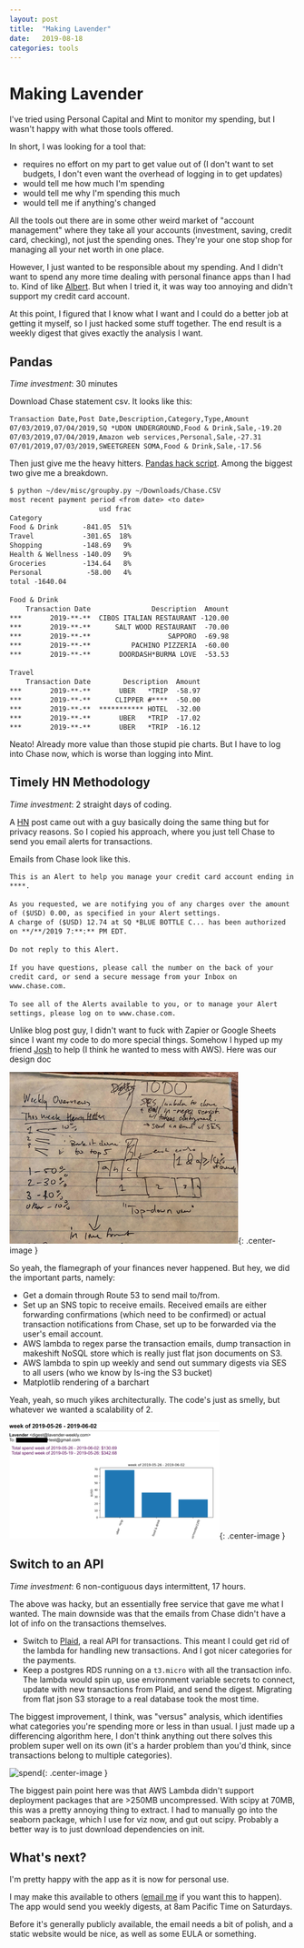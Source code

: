 ```yaml
---
layout: post
title:  "Making Lavender"
date:   2019-08-18
categories: tools
---
```


# Making Lavender

I've tried using Personal Capital and Mint to monitor my spending, but I wasn't happy with what those tools offered.

In short, I was looking for a tool that:

* requires no effort on my part to get value out of (I don't want to set budgets, I don't even want the overhead of logging in to get updates)
* would tell me how much I'm spending
* would tell me why I'm spending this much
* would tell me if anything's changed

All the tools out there are in some other weird market of "account management" where they take all your accounts (investment, saving, credit card, checking), not just the spending ones. They're your one stop shop for managing all your net worth in one place.

However, I just wanted to be responsible about my spending. And I didn't want to spend any more time dealing with personal finance apps than I had to. Kind of like [Albert](https://albert.com/). But when I tried it, it was way too annoying and didn't support my credit card account.

At this point, I figured that I know what I want and I could do a better job at getting it myself, so I just hacked some stuff together. The end result is a weekly digest that gives exactly the analysis I want.

## Pandas

_Time investment_: 30 minutes

Download Chase statement csv. It looks like this:

```
Transaction Date,Post Date,Description,Category,Type,Amount
07/03/2019,07/04/2019,SQ *UDON UNDERGROUND,Food & Drink,Sale,-19.20
07/03/2019,07/04/2019,Amazon web services,Personal,Sale,-27.31
07/01/2019,07/03/2019,SWEETGREEN SOMA,Food & Drink,Sale,-17.56
```

Then just give me the heavy hitters. [Pandas hack script](https://github.com/vlad17/misc/blob/master/groupby.py). Among the biggest two give me a breakdown.

```
$ python ~/dev/misc/groupby.py ~/Downloads/Chase.CSV 
most recent payment period <from date> <to date>
                      usd frac
Category                      
Food & Drink      -841.05  51%
Travel            -301.65  18%
Shopping          -148.69   9%
Health & Wellness -140.09   9%
Groceries         -134.64   8%
Personal           -58.00   4%
total -1640.04

Food & Drink
    Transaction Date               Description  Amount
***       2019-**-**  CIBOS ITALIAN RESTAURANT -120.00
***       2019-**-**      SALT WOOD RESTAURANT  -70.00
***       2019-**-**                   SAPPORO  -69.98
***       2019-**-**          PACHINO PIZZERIA  -60.00
***       2019-**-**       DOORDASH*BURMA LOVE  -53.53

Travel
    Transaction Date        Description  Amount
***       2019-**-**       UBER   *TRIP  -58.97
***       2019-**-**      CLIPPER #****  -50.00
***       2019-**-**  *********** HOTEL  -32.00
***       2019-**-**       UBER   *TRIP  -17.02
***       2019-**-**       UBER   *TRIP  -16.12
```

Neato! Already more value than those stupid pie charts. But I have to log into Chase now, which is worse than logging into Mint.

## Timely HN Methodology

_Time investment_: 2 straight days of coding.

A [HN](https://news.ycombinator.com/item?id=19833881) post came out with a guy basically doing the same thing but for privacy reasons. So I copied his approach, where you just tell Chase to send you email alerts for transactions.

Emails from Chase look like this.

```
This is an Alert to help you manage your credit card account ending in ****.

As you requested, we are notifying you of any charges over the amount of ($USD) 0.00, as specified in your Alert settings.
A charge of ($USD) 12.74 at SQ *BLUE BOTTLE C... has been authorized on **/**/2019 7:**:** PM EDT.

Do not reply to this Alert.

If you have questions, please call the number on the back of your credit card, or send a secure message from your Inbox on www.chase.com.

To see all of the Alerts available to you, or to manage your Alert settings, please log on to www.chase.com.
```

Unlike blog post guy, I didn't want to fuck with Zapier or Google Sheets since I want my code to do more special things. Somehow I hyped up my friend [Josh](https://github.com/JoshBollar) to help (I think he wanted to mess with AWS). Here was our design doc

![design doc](/assets/2019-08-18-making-lavender/ddoc.png){: .center-image }

So yeah, the flamegraph of your finances never happened. But hey, we did the important parts, namely:

* Get a domain through Route 53 to send mail to/from.
* Set up an SNS topic to receive emails. Received emails are either forwarding confirmations (which need to be confirmed) or actual transaction notifications from Chase, set up to be forwarded via the user's email account.
* AWS lambda to regex parse the transaction emails, dump transaction in makeshift NoSQL store which is really just flat json documents on S3.
* AWS lambda to spin up weekly and send out summary digests via SES to all users (who we know by ls-ing the S3 bucket)
* Matplotlib rendering of a barchart

Yeah, yeah, so much yikes architecturally. The code's just as smelly, but whatever we wanted a scalability of 2.

![first version](/assets/2019-08-18-making-lavender/v0email.png){: .center-image }

## Switch to an API

_Time investment_: 6 non-contiguous days intermittent, 17 hours.

The above was hacky, but an essentially free service that gave me what I wanted. The main downside was that the emails from Chase didn't have a lot of info on the transactions themselves.

* Switch to [Plaid](https://plaid.com/), a real API for transactions. This meant I could get rid of the lambda for handling new transactions. And I got nicer categories for the payments.
* Keep a postgres RDS running on a `t3.micro` with all the transaction info. The lambda would spin up, use environment variable secrets to connect, update with new transactions from Plaid, and send the digest. Migrating from flat json S3 storage to a real database took the most time.

The biggest improvement, I think, was "versus" analysis, which identifies what categories you're spending more or less in than usual. I just made up a differencing algorithm here, I don't think anything out there solves this problem super well on its own (it's a harder problem than you'd think, since transactions belong to multiple categories).

![spend](/assets/2019-08-18x-making-lavender/time-spend.png){: .center-image }

The biggest pain point here was that AWS Lambda didn't support deployment packages that are >250MB uncompressed. With scipy at 70MB, this was a pretty annoying thing to extract. I had to manually go into the seaborn package, which I use for viz now, and gut out scipy. Probably a better way is to just download dependencies on init.

## What's next?

I'm pretty happy with the app as it is now for personal use.

I may make this available to others ([email me](/about) if you want this to happen). The app would send you weekly digests, at 8am Pacific Time on Saturdays.

Before it's generally publicly available, the email needs a bit of polish, and a static website would be nice, as well as some EULA or something.
